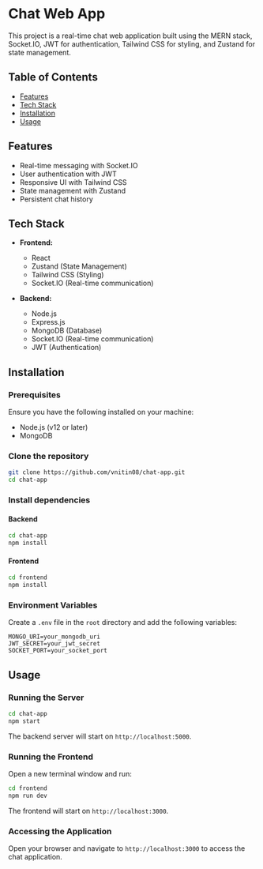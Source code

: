 # Chat Web App

This project is a real-time chat web application built using the MERN stack, Socket.IO, JWT for authentication, Tailwind CSS for styling, and Zustand for state management.

## Table of Contents

- [Features](#features)
- [Tech Stack](#tech-stack)
- [Installation](#installation)
- [Usage](#usage)

## Features

- Real-time messaging with Socket.IO
- User authentication with JWT
- Responsive UI with Tailwind CSS
- State management with Zustand
- Persistent chat history

## Tech Stack

- **Frontend:**
  - React
  - Zustand (State Management)
  - Tailwind CSS (Styling)
  - Socket.IO (Real-time communication)

- **Backend:**
  - Node.js
  - Express.js
  - MongoDB (Database)
  - Socket.IO (Real-time communication)
  - JWT (Authentication)

## Installation

### Prerequisites

Ensure you have the following installed on your machine:

- Node.js (v12 or later)
- MongoDB

### Clone the repository

```bash
git clone https://github.com/vnitin08/chat-app.git
cd chat-app
```

### Install dependencies

#### Backend

```bash
cd chat-app
npm install
```

#### Frontend

```bash
cd frontend
npm install
```

### Environment Variables

Create a `.env` file in the `root` directory and add the following variables:

```
MONGO_URI=your_mongodb_uri
JWT_SECRET=your_jwt_secret
SOCKET_PORT=your_socket_port
```

## Usage

### Running the Server

```bash
cd chat-app
npm start
```

The backend server will start on `http://localhost:5000`.

### Running the Frontend

Open a new terminal window and run:

```bash
cd frontend  
npm run dev
```

The frontend will start on `http://localhost:3000`.

### Accessing the Application

Open your browser and navigate to `http://localhost:3000` to access the chat application.
